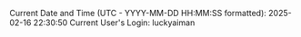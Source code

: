 Current Date and Time (UTC - YYYY-MM-DD HH:MM:SS formatted): 2025-02-16 22:30:50
Current User's Login: luckyaiman

